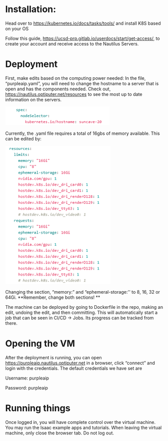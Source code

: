 # Installation:

Head over to https://kubernetes.io/docs/tasks/tools/ and install K8S based on your OS

Follow this guide, https://ucsd-prp.gitlab.io/userdocs/start/get-access/, to create your account and receive access to the Nautilus Servers. 

# Deployment

First, make edits based on the computing power needed:
In the file, “purpleaip.yaml”, you will need to change the hostname to a server that is open and has the components needed. Check out, https://nautilus.optiputer.net/resources to see the most up to date information on the servers. 

![alt text](/images/isaac1.png)

Currently, the .yaml file requires a total of 16gbs of memory available. This can be edited by: 

![alt text](/images/isaac2.png)

Changing the section, “memory:” and “ephemeral-storage:'' to 8, 16, 32 or 64Gi. **Remember, change both sections! **


The machine can be deployed by going to Dockerfile in the repo, making an edit, undoing the edit, and then committing.  This will automatically start a job that can be seen in CI/CD -> Jobs.  Its progress can be tracked from there.



# Opening the VM

After the deployment is running, you can open https://purpleaip.nautilus.optiputer.net in a browser, click “connect” and login with the credentials.  The default credentials we have set are

Username: purpleaip

Password: purpleaip 


# Running things

Once logged in, you will have complete control over the virtual machine.  You may run the Isaac example apps and tutorials.  When leaving the virtual machine, only close the browser tab.  Do not log out.
